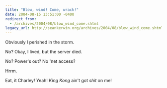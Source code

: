 ```yaml
---
title: "Blow, wind! Come, wrack!"
date: 2004-08-15 13:51:00 -0400
redirect_from:
  - /archives/2004/08/blow_wind_come.shtml
legacy_url: http://seankerwin.org/archives/2004/08/blow_wind_come.shtml
---
```

Obviously I perished in the storm.

No? Okay, I lived, but the server died.

No? Power's out? No 'net access?

Hrrm.

Eat, it Charley! Yeah! _King Kong_ ain't got _shit_ on me!
